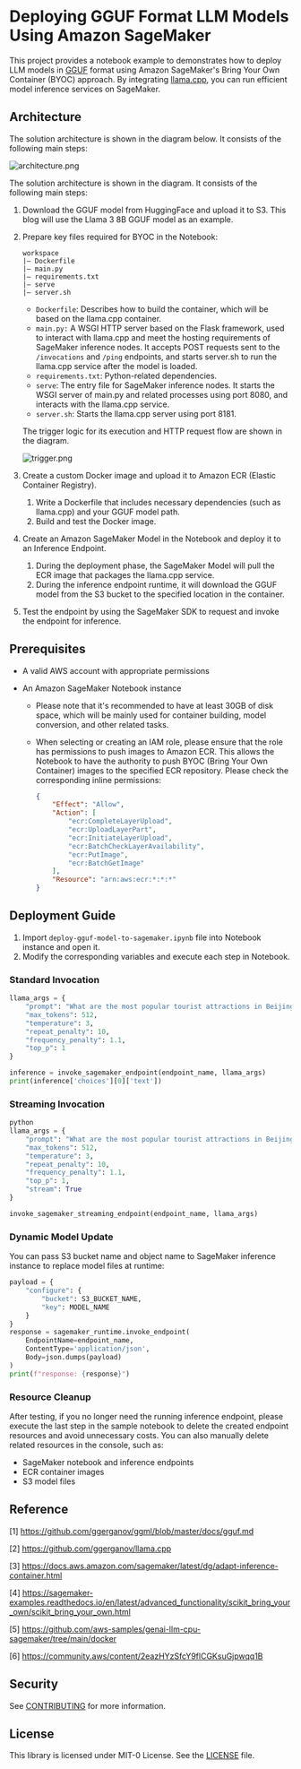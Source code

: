 # Deploying GGUF Format LLM Models Using Amazon SageMaker

This project provides a notebook example to demonstrates how to deploy LLM models in [GGUF](https://github.com/ggerganov/ggml/blob/master/docs/gguf.md) format using Amazon SageMaker's Bring Your Own Container (BYOC) approach. By integrating [llama.cpp](https://github.com/ggerganov/llama.cpp), you can run efficient model inference services on SageMaker.

## Architecture

The solution architecture is shown in the diagram below. It consists of the following main steps:

![architecture.png](architecture.png)

The solution architecture is shown in the diagram. It consists of the following main steps:
1. Download the GGUF model from HuggingFace and upload it to S3. This blog will use the Llama 3 8B GGUF model as an example.

2. Prepare key files required for BYOC in the Notebook:

   ```
   workspace
   |— Dockerfile
   |— main.py
   |— requirements.txt
   |— serve
   |— server.sh
   ```

   - `Dockerfile`: Describes how to build the container, which will be based on the llama.cpp container.
   - `main.py:` A WSGI HTTP server based on the Flask framework, used to interact with llama.cpp and meet the hosting requirements of SageMaker inference nodes. It accepts POST requests sent to the `/invocations` and `/ping` endpoints, and starts server.sh to run the llama.cpp service after the model is loaded.
   - `requirements.txt`: Python-related dependencies.
   - `serve`: The entry file for SageMaker inference nodes. It starts the WSGI server of main.py and related processes using port 8080, and interacts with the llama.cpp service.
   - `server.sh`: Starts the llama.cpp server using port 8181.

   The trigger logic for its execution and HTTP request flow are shown in the diagram.

   ![trigger.png](trigger.png)


3. Create a custom Docker image and upload it to Amazon ECR (Elastic Container Registry).
   1. Write a Dockerfile that includes necessary dependencies (such as llama.cpp) and your GGUF model path.
   2. Build and test the Docker image.

4. Create an Amazon SageMaker Model in the Notebook and deploy it to an Inference Endpoint.
   1. During the deployment phase, the SageMaker Model will pull the ECR image that packages the llama.cpp service.
   2. During the inference endpoint runtime, it will download the GGUF model from the S3 bucket to the specified location in the container.

5. Test the endpoint by using the SageMaker SDK to request and invoke the endpoint for inference.

## Prerequisites

- A valid AWS account with appropriate permissions

- An Amazon SageMaker Notebook instance

  - Please note that it's recommended to have at least 30GB of disk space, which will be mainly used for container building, model conversion, and other related tasks.

  - When selecting or creating an IAM role, please ensure that the role has permissions to push images to Amazon ECR. This allows the Notebook to have the authority to push BYOC (Bring Your Own Container) images to the specified ECR repository. Please check the corresponding inline permissions:

    ```json
    {
        "Effect": "Allow",
        "Action": [
            "ecr:CompleteLayerUpload",
            "ecr:UploadLayerPart",
            "ecr:InitiateLayerUpload",
            "ecr:BatchCheckLayerAvailability",
            "ecr:PutImage",
            "ecr:BatchGetImage"
        ],
        "Resource": "arn:aws:ecr:*:*:*"
    }
    ```

## Deployment Guide

1. Import  `deploy-gguf-model-to-sagemaker.ipynb` file into Notebook instance and open it.
2. Modify the corresponding variables and execute each step in Notebook.

### Standard Invocation

```python
llama_args = {
    "prompt": "What are the most popular tourist attractions in Beijing?",
    "max_tokens": 512,
    "temperature": 3,
    "repeat_penalty": 10,
    "frequency_penalty": 1.1,
    "top_p": 1
}

inference = invoke_sagemaker_endpoint(endpoint_name, llama_args)
print(inference['choices'][0]['text'])
```

### Streaming Invocation

```python
python
llama_args = {
    "prompt": "What are the most popular tourist attractions in Beijing?",
    "max_tokens": 512,
    "temperature": 3,
    "repeat_penalty": 10,
    "frequency_penalty": 1.1,
    "top_p": 1,
    "stream": True
}

invoke_sagemaker_streaming_endpoint(endpoint_name, llama_args)
```

### Dynamic Model Update

You can pass S3 bucket name and object name to SageMaker inference instance to replace model files at runtime:

```python
payload = {
    "configure": {
        "bucket": S3_BUCKET_NAME,
        "key": MODEL_NAME
    }
}
response = sagemaker_runtime.invoke_endpoint(
    EndpointName=endpoint_name,
    ContentType='application/json',
    Body=json.dumps(payload)
)
print(f"response: {response}")
```

### Resource Cleanup

After testing, if you no longer need the running inference endpoint, please execute the last step in the sample notebook to delete  the created endpoint resources and avoid unnecessary costs. You can also manually delete related resources in the console, such as:

- SageMaker notebook and inference endpoints
- ECR container images
- S3 model files

## Reference

[1] https://github.com/ggerganov/ggml/blob/master/docs/gguf.md

[2] https://github.com/ggerganov/llama.cpp

[3] https://docs.aws.amazon.com/sagemaker/latest/dg/adapt-inference-container.html

[4] https://sagemaker-examples.readthedocs.io/en/latest/advanced_functionality/scikit_bring_your_own/scikit_bring_your_own.html

[5] https://github.com/aws-samples/genai-llm-cpu-sagemaker/tree/main/docker

[6] https://community.aws/content/2eazHYzSfcY9flCGKsuGjpwqq1B


## Security

See [CONTRIBUTING](CONTRIBUTING.md#security-issue-notifications) for more information.

## License

This library is licensed under MIT-0 License. See the [LICENSE](LICENSE) file.
